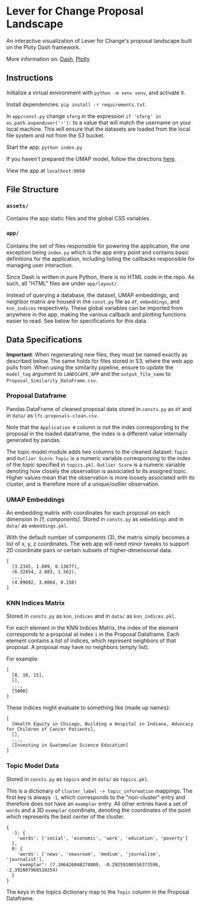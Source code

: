 # Lever for Change Proposal Landscape

An interactive visualization of Lever for Change's proposal landscape built on the Ploty Dash framework.  

More information on: [Dash](https://dash.plotly.com/introduction), [Plotly](https://plotly.com/python/)

## Instructions

Initialize a virtual environment with `python -m venv venv`, and activate it.

Install dependencies: `pip install -r requirements.txt`.

In `app/const.py` change `sferg` in the expression `if 'sferg' in os.path.expanduser('~'):` to a value that will match the username on your local machine. This will ensure that the datasets are loaded from the local file system and not from the S3 bucket.

Start the app: `python index.py`

If you haven't prepared the UMAP model, follow the directions [here](https://github.com/sfergusond/lfc-model-pipeline#readme).

View the app at `localhost:8050`

## File Structure

### `assets/`

Contains the app static files and the global CSS variables.

### `app/`

Contains the set of files responsible for powering the application, the one exception being `index.py` which is the app entry point and contains basic definitions for the application, including listing the callbacks responsible for managing user interaction.  

Since Dash is written in pure Python, there is no HTML code in the repo. As such, all "HTML" files are under `app/layout/`.  

Instead of querying a database, the dataset, UMAP embeddings, and neighbor matrix are housed in the `const.py` file as `df`, `embeddings`, and `knn_indices` respectively. 
These global variables can be imported from anywhere in the app, making the various callback and plotting functions easier to read. See below for specifications for this data.

## Data Specifications

__Important__: When regenerating new files, they must be named exactly as described below. The same holds for files stored in S3, where the web app pulls from. When using the similarity pipeline, ensure to update the `model_tag` argument to `LANDSCAPE_APP` and the `output_file_name` to `Proposal_Similarity_DataFrame.csv`.

### Proposal Dataframe

Pandas DataFrame of cleaned proposal data stored in `consts.py` as `df` and in `data/` as `lfc-proposals-clean.csv`. 

Note that the `Application #` column is not the index corresponding to the proposal in the loaded dataframe, the index is a different value internally generated by pandas.

The topic model module adds two columns to the cleaned dataset: `Topic` and `Outlier Score`. `Topic` is a numeric variable corresponsing to the index of the topic specified in `topics.pkl`. `Outlier Score` is a numeric variable denoting how closely the observation is associated to its assigned topic. Higher values mean that the observation is more loosely associated with its cluster, and is therefore more of a unique/outlier observation.

### UMAP Embeddings

An embedding matrix with coordinates for each proposal on each dimension in _[1, components]_. Stored in `consts.py` as `embeddings` and in `data/` as `embeddings.pkl`.

With the default number of components (3), the matrix simply becomes a list of x, y, z coordinates. The web app will need minor tweaks to support 2D coordinate pairs or certain subsets of higher-dimensional data.

```
[
  (3.2345, 1.009, 0.13677),
  (6.32454, 2.083, 1.562),
  ...,
  (4.09092, 3.0004, 0.158)
]
```

### KNN Indices Matrix

Stored in `consts.py` as `knn_indices` and in `data/` as `knn_indices.pkl`.

For each element in the KNN Indices Matrix, the index of the element corresponds to a proposal at index `i` in the Proposal Dataframe. Each element contains a list of indices, which represent neighbors of that proposal. A proposal may have no neighbors (empty list).

For example:

```
[
  [0, 10, 15],
  [],
  ...,
  [5000]
]
```

These indices might evaluate to something like (made up names):

```
[
  [Health Equity in Chicago, Building a Hospital in Indiana, Advocacy for Children of Cancer Patients],
  [],
  ...,
  [Investing in Guatemalan Science Education]
]
```

### Topic Model Data

Stored in `consts.py` as `topics` and in `data/` as `topics.pkl`.

This is a dictionary of `cluster_label -> topic_information` mappings. The first key is always `-1`, which corresponds to the "non-cluster" entry and therefore does not have an `exemplar` entry. All other entries have a set of `words` and a 3D `exemplar` coordinate, denoting the coordinates of the point which represents the best center of the cluster.

```
{
  -1: {
    'words': ['social', 'economic', 'work', 'education', 'poverty']
  },
  0: {
    'words': ['news', 'newsroom', 'medium', 'journalism', 'journalist'], 
    'exemplar': (7.306426048278809, -0.29259100556373596, -2.392807960510254)
  }
}
```

The keys in the topics dictionary map to the `Topic` column in the Proposal Dataframe.